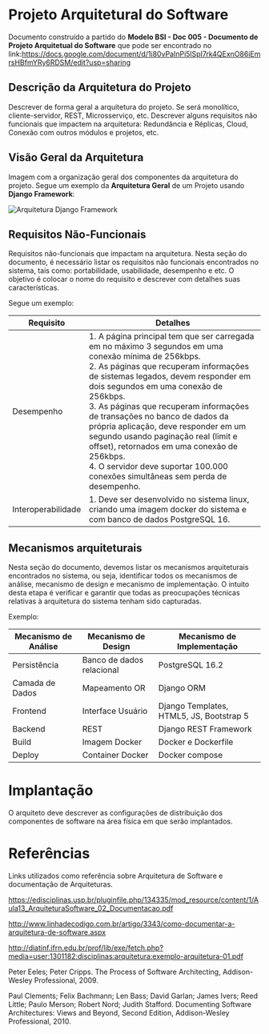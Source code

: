 # Projeto Arquitetural do Software

Documento construído a partido do **Modelo BSI - Doc 005 - Documento de Projeto Arquitetual do Software** que pode ser encontrado no
link:https://docs.google.com/document/d/1i80vPaInPi5lSpI7rk4QExnO86iEmrsHBfmYRy6RDSM/edit?usp=sharing

## Descrição da Arquitetura do Projeto

Descrever de forma geral a arquitetura do projeto. Se será monolítico, cliente-servidor, REST, Microsserviço, etc. Descrever alguns requisitos não funcionais que impactem na arquitetura: Redundância e Réplicas, Cloud, Conexão com outros módulos e projetos, etc.

## Visão Geral da Arquitetura

Imagem com a organização geral dos componentes da arquitetura do projeto. Segue um exemplo da **Arquitetura Geral** de um Projeto usando **Django Framework**:

![Arquitetura Django Framework](django-arquitetura.jpg)

## Requisitos Não-Funcionais

Requisitos não-funcionais que impactam na arquitetura. Nesta seção do documento, é necessário listar os requisitos não funcionais encontrados no sistema, tais como: portabilidade, usabilidade, desempenho e etc. O objetivo é colocar o nome do requisito e descrever com detalhes suas características.

Segue um exemplo:

Requisito  | Detalhes
---------- | -------------------------------------------- 
Desempenho | 1. A página principal tem que ser carregada em no máximo 3 segundos em uma conexão mínima de 256kbps. <br />2. As páginas que recuperam informações de sistemas legados, devem responder em dois segundos em uma conexão de 256kbps. <br />3. As páginas que recuperam informações de transações no banco de dados da própria aplicação, deve responder em um segundo usando paginação real (limit e offset), retornados em uma conexão de 256kbps. <br />4. O servidor deve suportar 100.000 conexões simultâneas sem perda de desempenho.
Interoperabilidade | 1. Deve ser desenvolvido no sistema linux, criando uma imagem docker do sistema e com banco de dados PostgreSQL 16.

## Mecanismos arquiteturais

Nesta seção do documento, devemos listar os mecanismos arquiteturais encontrados no sistema, ou seja, identificar todos os mecanismos de análise, mecanismo de design e mecanismo de implementação. O intuito desta etapa é verificar e garantir que todas as preocupações técnicas relativas à arquitetura do sistema tenham sido capturadas.

Exemplo:

| Mecanismo de Análise | Mecanismo de Design  | Mecanismo de Implementação |
| -------------------- | -------------------- | -------------------------- |
| Persistência         | Banco de dados relacional | PostgreSQL 16.2       |
| Camada de Dados      | Mapeamento OR             | Django ORM            |
| Frontend  | Interface Usuário | Django Templates, HTML5, JS, Bootstrap 5 |
| Backend              | REST                  | Django REST Framework     |
| Build                | Imagem Docker            | Docker e Dockerfile    |
| Deploy               | Container Docker         | Docker compose         |

# Implantação

O arquiteto deve descrever as configurações de distribuição dos componentes de software na área física em que serão implantados.

# Referências

Links utilizados como referência sobre Arquitetura de Software e documentação de Arquiteturas.

https://edisciplinas.usp.br/pluginfile.php/134335/mod_resource/content/1/Aula13_ArquiteturaSoftware_02_Documentacao.pdf

http://www.linhadecodigo.com.br/artigo/3343/como-documentar-a-arquitetura-de-software.aspx

http://diatinf.ifrn.edu.br/prof/lib/exe/fetch.php?media=user:1301182:disciplinas:arquitetura:exemplo-arquitetura-01.pdf

Peter Eeles; Peter Cripps. The Process of Software Architecting, Addison-Wesley Professional, 2009.

Paul Clements; Felix Bachmann; Len Bass; David Garlan; James Ivers; Reed Little; Paulo Merson; Robert Nord; Judith Stafford. Documenting Software Architectures: Views and Beyond, Second Edition, Addison-Wesley Professional, 2010.